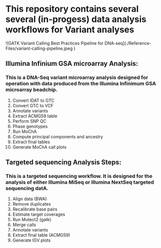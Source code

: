 # This repository contains several several (in-progess) data analysis workflows for Variant analyses
!(GATK Variant Calling Best Practices Pipeline for DNA-seq](./Reference-Files/variant-calling-pipeline.jpeg )

## Illumina Infinium GSA microarray Analysis:
### This is a DNA-Seq variant microarray analysis designed for operation with data produced from the Illumina Infinimum GSA microarray beadchip.
1) Convert IDAT to GTC
2) Convert GTC to VCF
3) Annotate variants
4) Extract ACMG59 table
5) Perform SNP QC
6) Phase genotypes
7) Run MoChA
8) Compute principal components and ancestry
9) Extract final tables
10) Generate MoChA call plots

## Targeted sequencing Analysis Steps:
### This is a targeted sequencing workflow. It is designed for the analysis of either Illumina MiSeq or Illumina NextSeq targeted sequencing datA.
1) Align data (BWA)
2) Remove duplicates
3) Recalibrate base pairs
4) Estimate target coverages
5) Run Mutect2 (gatk)
6) Merge calls
7) Annotate variants
8) Extract final table (ACMG59)
9) Generate IGV plots

